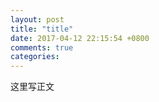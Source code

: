 ```yaml
---
layout: post
title: "title"
date: 2017-04-12 22:15:54 +0800
comments: true
categories: 
---
```

这里写正文